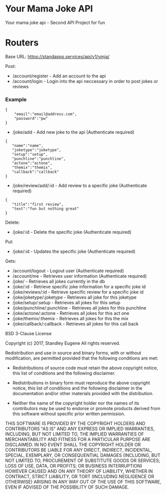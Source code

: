 # Your Mama Joke API 
Your mama joke api - Second API Project for fun

# Routers
Base URL: https://standapps.services/api/v1/ymja/ 

Post:
 - /account/register - Add an account to the api
 - /account/login - Login into the api neccessary in order to post jokes or reviews

### Example
```
{
	"email":"email@address.com",
	"password":"pw"
}
```
 - /joke/add - Add new joke to the api (Authenticate required)
 ```
 {
	"name":"name",
	"joketype":"joketype",
	"setup":"setup",
	"punchline":"punchline",
	"actone":"actone",
	"themix":"themix",
	"callback":"callback"
}
 ```
 - /joke/review/add/:id - Add review to a specific joke (Authenticate required)
 ```
 {
	"title":"first review",
	"text":"fun but nothing great"
}
 ```
Delete:
 - /joke/:id - Delete the specific joke (Authenticate required)

Put:
 - /joke/:id - Updates the specific joke (Authenticate required)
 
Gets:
 - /account/logout - Logout user (Authenticate required)
 - /account/me - Retrieves user information (Authenticate required)
 - /joke/ - Retrieves all jokes currently in the db
 - /joke/:id - Retrieve specific joke information for a specific joke id
 - /joke/reviews/:id - Retrieve specific review for a specific joke id
 - /joke/joketype/:joketype - Retrieves all joke for this joketype
 - /joke/setup/:setup - Retrieves all jokes for this setup
 - /joke/punchline/:punchline - Retrieves all jokes for this punchline
 - /joke/actone/:actone - Retrieves all jokes for this act one
 - /joke/themix/:themix - Retrieves all jokes for this the mix
 - /joke/callback/:callback - Retrieves all jokes for this call back

BSD 3-Clause License

Copyright (c) 2017, Standley Eugene
All rights reserved.

Redistribution and use in source and binary forms, with or without
modification, are permitted provided that the following conditions are met:

* Redistributions of source code must retain the above copyright notice, this
  list of conditions and the following disclaimer.

* Redistributions in binary form must reproduce the above copyright notice,
  this list of conditions and the following disclaimer in the documentation
  and/or other materials provided with the distribution.

* Neither the name of the copyright holder nor the names of its
  contributors may be used to endorse or promote products derived from
  this software without specific prior written permission.

THIS SOFTWARE IS PROVIDED BY THE COPYRIGHT HOLDERS AND CONTRIBUTORS "AS IS"
AND ANY EXPRESS OR IMPLIED WARRANTIES, INCLUDING, BUT NOT LIMITED TO, THE
IMPLIED WARRANTIES OF MERCHANTABILITY AND FITNESS FOR A PARTICULAR PURPOSE ARE
DISCLAIMED. IN NO EVENT SHALL THE COPYRIGHT HOLDER OR CONTRIBUTORS BE LIABLE
FOR ANY DIRECT, INDIRECT, INCIDENTAL, SPECIAL, EXEMPLARY, OR CONSEQUENTIAL
DAMAGES (INCLUDING, BUT NOT LIMITED TO, PROCUREMENT OF SUBSTITUTE GOODS OR
SERVICES; LOSS OF USE, DATA, OR PROFITS; OR BUSINESS INTERRUPTION) HOWEVER
CAUSED AND ON ANY THEORY OF LIABILITY, WHETHER IN CONTRACT, STRICT LIABILITY,
OR TORT (INCLUDING NEGLIGENCE OR OTHERWISE) ARISING IN ANY WAY OUT OF THE USE
OF THIS SOFTWARE, EVEN IF ADVISED OF THE POSSIBILITY OF SUCH DAMAGE.
